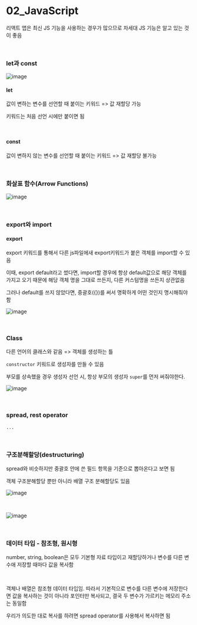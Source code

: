 # 02_JavaScript

리액트 앱은 최신 JS 기능을 사용하는 경우가 많으므로 차세대 JS 기능은 알고 있는 것이 좋음

<br>

### let과 const

![image](https://user-images.githubusercontent.com/93081720/176486441-4c44a5b2-665c-439e-a8ce-00e65e58767a.png)

#### let

값이 변하는 변수를 선언할 때 붙이는 키워드 => 값 재할당 가능

키워드는 처음 선언 시에만 붙이면 됨

<br>

#### const

값이 변하지 않는 변수를 선언할 때 붙이는 키워드 => 값 재할당 불가능

<br>

### 화살표 함수(Arrow Functions)

![image](https://user-images.githubusercontent.com/93081720/166106221-bc79a2d4-7e49-49c2-a3c8-79d06966c7e2.png)

<br>

### export와 import

#### export

export 키워드를 통해서 다른 js파일에새 export키워드가 붙은 객체를 import할 수 있음

이때, export default라고 썼다면, import할 경우에 항상 default값으로 해당 객체를 가지고 오기 때문에 해당 객체 명을 그대로 쓰든지, 다른 커스텀명을 쓰든지 상관없음

그러나 default를 쓰지 않았다면, 중괄호({})를 써서 명확하게 어떤 것인지 명시해줘야함

![image](https://user-images.githubusercontent.com/93081720/176578932-63949e95-c659-418d-afaa-4c68b89da97e.png)

<br>

### Class

다른 언어의 클래스와 같음 => 객체를 생성하는 틀

`constructor` 키워드로 생성자를 만들 수 있음

부모를 상속했을 경우 생성자 선언 시, 항상 부모의 생성자 `super`를 먼저 써줘야한다.

![image](https://user-images.githubusercontent.com/93081720/176580099-bea5387a-23b8-4357-9aa3-a9520ccc1fa5.png)

<br>

### spread, rest operator

`...`

<br>

### 구조분해할당(destructuring)

spread와 비슷하지만 중괄호 안에 쓴 필드 항목을 기준으로 뽑아온다고 보면 됨

객체 구조분해할당 뿐만 아니라 배열 구조 분해할당도 있음

![image](https://user-images.githubusercontent.com/93081720/176582187-f0dff1fc-b120-439c-a05c-77aa29cf60af.png)

<br>

![image](https://user-images.githubusercontent.com/93081720/176582230-f301d45a-0b29-4f29-9b2d-6dd19bed2804.png)

<br>

### 데이터 타입 - 참조형, 원시형

number, string, boolean은 모두 기본형 자료 타입이고 재할당하거나 변수를 다른 변수애 저장할 때마다 값을 복사함

<br>

객체나 배열은 참조형 데이터 타입임. 따라서 기본적으로 변수를 다른 변수에 저장한다면 값을 복사하는 것이 아니라 포인터만 복사되고, 결국 두 변수가 가르키는 메모리 주소는 동일함

우리가 의도한 대로 복사를 하려면 spread operator를 사용해서 복사하면 됨

